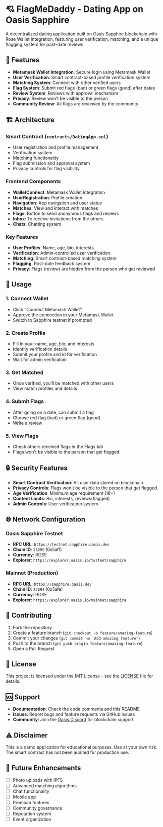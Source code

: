 # 💘 FlagMeDaddy - Dating App on Oasis Sapphire

A decentralized dating application built on Oasis Sapphire blockchain with Rose Wallet integration, featuring user verification, matching, and a unique flagging system for post-date reviews.

## 🌟 Features

- **Metamask Wallet Integration**: Secure login using Metamask Wallet
- **User Verification**: Smart contract-based profile verification system
- **Matching System**: Connect with other verified users
- **Flag System**: Submit red flags (bad) or green flags (good) after dates
- **Review System**: Reviews with approval mechanism
- **Privacy**: Review won't be visible to the person
- **Community Review**: All flags are reviewed by the community

## 🏗️ Architecture

### Smart Contract (`contracts/DatingApp.sol`)
- User registration and profile management
- Verification system
- Matching functionality
- Flag submission and approval system
- Privacy controls for flag visibility

### Frontend Components
- **WalletConnect**: Metamask Wallet integration
- **UserRegistration**: Profile creation
- **Navigation**: App navigation and user status
- **Matches**: View and interact with matches
- **Flags**: Button to send anonymous flags and reviews
- **Inbox**: To receive invitations from the others
- **Chats**: Chatting system
  

### Key Features
- **User Profiles**: Name, age, bio, interests
- **Verification**: Admin-controlled user verification
- **Matching**: Smart contract-based matching system
- **Flagging**: Post-date feedback system
- **Privacy**: Flags (review) are hidden from the person who get reviewed

## 📱 Usage

### 1. Connect Wallet
- Click "Connect Metamask Wallet"
- Approve the connection in your Metamask Wallet
- Switch to Sapphire testnet if prompted

### 2. Create Profile
- Fill in your name, age, bio, and interests
- Identity verification details
- Submit your profile and id for verification
- Wait for admin verification

### 3. Get Matched
- Once verified, you'll be matched with other users
- View match profiles and details

### 4. Submit Flags
- After going on a date, can submit a flag
- Choose red flag (bad) or green flag (good)
- Write a review

### 5. View Flags
- Check others received flags in the Flags tab
- Flags won't be visible to the person that get flagged

## 🔒 Security Features

- **Smart Contract Verification**: All user data stored on blockchain
- **Privacy Controls**: Flags won't be visible to the person that get flagged 
- **Age Verification**: Minimum age requirement (18+)
- **Content Limits**: Bio, interests, reviews(flagged)
- **Admin Controls**: User verification system

## 🌐 Network Configuration

### Oasis Sapphire Testnet
- **RPC URL**: `https://testnet.sapphire.oasis.dev`
- **Chain ID**: `23295` (0x5aff)
- **Currency**: ROSE
- **Explorer**: `https://explorer.oasis.io/testnet/sapphire`

### Mainnet (Production)
- **RPC URL**: `https://sapphire.oasis.dev`
- **Chain ID**: `23294` (0x5afe)
- **Currency**: ROSE
- **Explorer**: `https://explorer.oasis.io/mainnet/sapphire`

## 🤝 Contributing

1. Fork the repository
2. Create a feature branch (`git checkout -b feature/amazing-feature`)
3. Commit your changes (`git commit -m 'Add amazing feature'`)
4. Push to the branch (`git push origin feature/amazing-feature`)
5. Open a Pull Request

## 📄 License

This project is licensed under the MIT License - see the [LICENSE](LICENSE) file for details.

## 🆘 Support

- **Documentation**: Check the code comments and this README
- **Issues**: Report bugs and feature requests via GitHub Issues
- **Community**: Join the [Oasis Discord](https://discord.com/invite/oasis-network-community-748635004384313474) for blockchain support

## ⚠️ Disclaimer

This is a demo application for educational purposes. Use at your own risk. The smart contract has not been audited for production use.

## 🔮 Future Enhancements

- [ ] Photo uploads with IPFS
- [ ] Advanced matching algorithms
- [ ] Chat functionality
- [ ] Mobile app
- [ ] Premium features
- [ ] Community governance
- [ ] Reputation system
- [ ] Event organization
